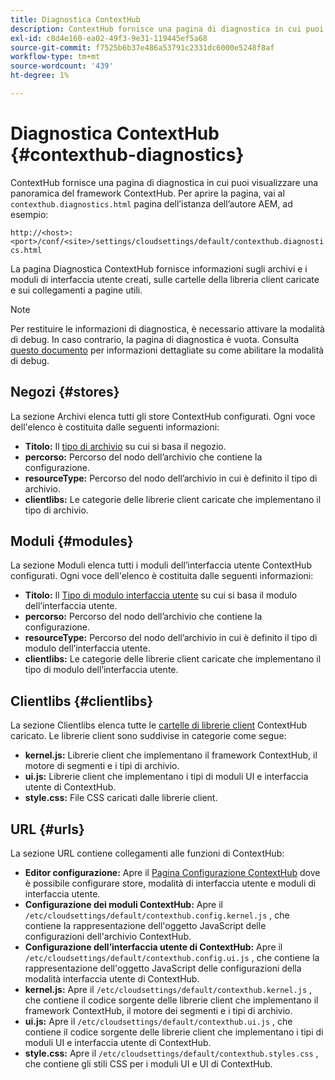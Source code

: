 ```yaml
---
title: Diagnostica ContextHub
description: ContextHub fornisce una pagina di diagnostica in cui puoi visualizzare una panoramica del framework ContextHub
exl-id: c8d4e160-ea02-49f3-9e31-119445ef5a68
source-git-commit: f7525b6b37e486a53791c2331dc6000e5248f8af
workflow-type: tm+mt
source-wordcount: '439'
ht-degree: 1%

---
```


# Diagnostica ContextHub {#contexthub-diagnostics}

ContextHub fornisce una pagina di diagnostica in cui puoi visualizzare una panoramica del framework ContextHub. Per aprire la pagina, vai al `contexthub.diagnostics.html` pagina dell’istanza dell’autore AEM, ad esempio:

`http://<host>:<port>/conf/<site>/settings/cloudsettings/default/contexthub.diagnostics.html`

La pagina Diagnostica ContextHub fornisce informazioni sugli archivi e i moduli di interfaccia utente creati, sulle cartelle della libreria client caricate e sui collegamenti a pagine utili.

>[!NOTE]
>
>Per restituire le informazioni di diagnostica, è necessario attivare la modalità di debug. In caso contrario, la pagina di diagnostica è vuota. Consulta [questo documento](configuring-contexthub.md#debugging-contexthub) per informazioni dettagliate su come abilitare la modalità di debug.

## Negozi {#stores}

La sezione Archivi elenca tutti gli store ContextHub configurati. Ogni voce dell&#39;elenco è costituita dalle seguenti informazioni:

* **Titolo:** Il [tipo di archivio](sample-stores.md) su cui si basa il negozio.
* **percorso:** Percorso del nodo dell’archivio che contiene la configurazione.
* **resourceType:** Percorso del nodo dell’archivio in cui è definito il tipo di archivio.
* **clientlibs:** Le categorie delle librerie client caricate che implementano il tipo di archivio.

## Moduli {#modules}

La sezione Moduli elenca tutti i moduli dell’interfaccia utente ContextHub configurati. Ogni voce dell&#39;elenco è costituita dalle seguenti informazioni:

* **Titolo:** Il [Tipo di modulo interfaccia utente](sample-modules.md) su cui si basa il modulo dell’interfaccia utente.
* **percorso:** Percorso del nodo dell’archivio che contiene la configurazione.
* **resourceType:** Percorso del nodo dell’archivio in cui è definito il tipo di modulo dell’interfaccia utente.
* **clientlibs:** Le categorie delle librerie client caricate che implementano il tipo di modulo dell’interfaccia utente.

## Clientlibs {#clientlibs}

La sezione Clientlibs elenca tutte le [cartelle di librerie client](/help/implementing/developing/introduction/clientlibs.md) ContextHub caricato. Le librerie client sono suddivise in categorie come segue:

* **kernel.js:** Librerie client che implementano il framework ContextHub, il motore di segmenti e i tipi di archivio.
* **ui.js:** Librerie client che implementano i tipi di moduli UI e interfaccia utente di ContextHub.
* **style.css:** File CSS caricati dalle librerie client.

## URL {#urls}

La sezione URL contiene collegamenti alle funzioni di ContextHub:

* **Editor configurazione:** Apre il [Pagina Configurazione ContextHub](configuring-contexthub.md) dove è possibile configurare store, modalità di interfaccia utente e moduli di interfaccia utente.
* **Configurazione dei moduli ContextHub:** Apre il `/etc/cloudsettings/default/contexthub.config.kernel.js` , che contiene la rappresentazione dell&#39;oggetto JavaScript delle configurazioni dell&#39;archivio ContextHub.
* **Configurazione dell’interfaccia utente di ContextHub:** Apre il `/etc/cloudsettings/default/contexthub.config.ui.js` , che contiene la rappresentazione dell&#39;oggetto JavaScript delle configurazioni della modalità interfaccia utente di ContextHub.
* **kernel.js:** Apre il `/etc/cloudsettings/default/contexthub.kernel.js` , che contiene il codice sorgente delle librerie client che implementano il framework ContextHub, il motore dei segmenti e i tipi di archivio.
* **ui.js:** Apre il `/etc/cloudsettings/default/contexthub.ui.js` , che contiene il codice sorgente delle librerie client che implementano i tipi di moduli UI e interfaccia utente di ContextHub.
* **style.css:** Apre il `/etc/cloudsettings/default/contexthub.styles.css` , che contiene gli stili CSS per i moduli UI e UI di ContextHub.
